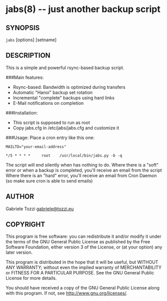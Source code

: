 jabs(8) -- just another backup script
=============================================

## SYNOPSIS

`jabs` [options] [setname]


## DESCRIPTION

This is a simple and powerful rsync-based backup script.

###Main features:
- Rsync-based: Bandwidth is optimized during transfers
- Automatic "Hanoi" backup set rotation
- Incremental "complete" backups using hard links
- E-Mail notifications on completion

###Installation:
- This script is supposed to run as root
- Copy jabs.cfg in /etc/jabs/jabs.cfg and customize it

###Usage:
Place a cron entry like this one:

    MAILTO="your-email-address"
    
    */5 * * * *     root    /usr/local/bin/jabs.py -b -q

The script will end silently when has nothing to do.
Where there is a "soft" error or when a backup is completed, you'll receive
an email from the script
Where there is an "hard" error, you'll receive an email from Cron Daemon (so
make sure cron is able to send emails)


## AUTHOR

Gabriele Tozzi <gabriele@tozzi.eu>


## COPYRIGHT

This program is free software: you can redistribute it and/or modify
it under the terms of the GNU General Public License as published by
the Free Software Foundation, either version 3 of the License, or
(at your option) any later version.

This program is distributed in the hope that it will be useful,
but WITHOUT ANY WARRANTY; without even the implied warranty of
MERCHANTABILITY or FITNESS FOR A PARTICULAR PURPOSE. See the
GNU General Public License for more details.

You should have received a copy of the GNU General Public License
along with this program. If not, see <http://www.gnu.org/licenses/>.
